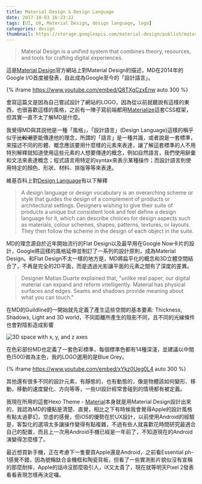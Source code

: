 ```yaml
---
title: Material Design & Design Language
date: 2017-10-03 16:23:22
tags: [UI, UX, Material Design, design language, logo]
categories: design
thumbnail: https://storage.googleapis.com/material-design/publish/material_v_12/assets/0Bx4BSt6jniD7VG9DQVluOFJ4Tnc/materialdesign-principles-metaphor.png
---
```


> Material Design is a unified system that combines theory, resources, and tools for crafting digital experiences.

這是[Material Design](https://material.io/)官方網站上對Material Design的描述，MD在2014年的Google I/O首度被發表，自此成為Google至今的「設計語言」。

{% iframe https://www.youtube.com/embed/Q8TXgCzxEnw auto 300 %}

會寫這篇文是因為自己嘗試設計了網站的LOGO，因為從以前就聽說有這樣的東西，也很喜歡這樣的風格，之前有一陣子寫前端都用[Materialize](http://materializecss.com/)這套CSS框架，但其實一直不太了解MD是什麼。

我覺得MD與其説他是一種「風格」，「設計語言」(Design Language)這樣的稱乎似乎~~比較潮~~更能傳達他的理念，所謂的「語言」是一種共識，或者說是一套標準，來描述不同的形體、概念應該要用什麼樣的元素來表達，讓了解這套標準的人不用特別解釋就知道使用這些元素的人想要傳達的概念，例如自然語言，我們使用辭彙和文法來表達概念；程式語言用特定的syntax來表示某種操作；而設計語言則使用特定的顏色、形狀、材料、排版等等來表達。

維基百科上對[Design Language](https://en.wikipedia.org/wiki/Design_language)有以下解釋

> A design language or design vocabulary is an overarching scheme or style that guides the design of a complement of products or architectural settings. Designers wishing to give their suite of products a unique but consistent look and feel define a design language for it, which can describe choices for design aspects such as materials, colour schemes, shapes, patterns, textures, or layouts. They then follow the scheme in the design of each object in the suite.

MD的理念源自於近年開始流行的Flat Design以及最早用在Google Now卡片的設計，Google將這樣的風格延伸並制訂了一系列的設計原則，成為Material Design。和Flat Design不太一樣的地方是，MD將扁平化的概念和3D立體空間結合了，不再是完全的2D平面，而是透過光影讓平面的元素之間有了深度的差異。

> Designer Matías Duarte explained that, "unlike real paper, our digital material can expand and reform intelligently. Material has physical surfaces and edges. Seams and shadows provide meaning about what you can touch."

在MD的Guildline的一開始就先定義了產生這些空間的基本要素: Thickness, Shadows, Light and 3D world，不同距離所產生的陰影不同，且不同的光線條件也會對陰影造成影響

![3D space with x, y, and z axes](https://storage.googleapis.com/material-design/publish/material_v_12/assets/0Bx4BSt6jniD7UXpQYWltVjNPWXc/whatismaterial-environment-3d.png)

在色彩部份MD也定義了一套色彩標準，每個標準色都有14種深淺，並建議以中間色(500)做為主色，我的LOGO選用的是Blue Grey。

{% iframe https://www.youtube.com/embed/xYkz0Ueg0L4 auto 300 %}

其他還有很多不同的設計元素，有靜態的，也有動態的，像是物體該如何變形、移動，移動的速度變化、方向等等，一些UI設計經常會碰到的情境都有被定義。

我現在所用的這套Hexo Theme - [Material](https://material.viosey.com/)本身就是用Material Design設計出來的，我認為MD的優點是清楚、直覺，相比之下有時候我會覺得Apple的設計風格有點太過夢幻，空虛的感覺，但iOS的優勢在於UX設計，以前使用Android的經驗是，客製化的選項太多讓操作變得有點複雜，不過有些人就喜歡花時間研究最適合自己的配置，而且上一次用Android手機已經是一年前了，不知道現在的Android演變得怎麼樣了。

最近想買新手機，正在考慮下一隻要買Apple還是Android，之前看Essential ph-1感覺不錯，因為號稱鈦合金機框和陶瓷背板，但看了一些實測影片貌似沒有宣稱的那麼耐摔，Apple的話i8沒那麼吸引人，iX又太貴了，現在就等明天Pixel 2發表看看表現怎樣再決定囉。